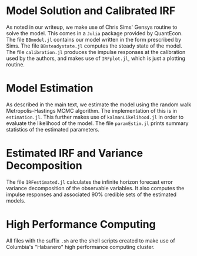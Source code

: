 # Model Solution and Calibrated IRF

As noted in our writeup, we make use of Chris Sims' Gensys
routine to solve the model. This comes in a `Julia` package
provided by QuantEcon. The file `BBmodel.jl` contains our
model written in the form prescribed by Sims. 
The file `BBsteadystate.jl` computes the steady state of the
model. The file `calibration.jl` produces the impulse responses
at the calibration used by the authors, and makes use of
`IRFplot.jl`, which is just a plotting routine. 

# Model Estimation
As described in the main text, we estimate the model using
the random walk Metropolis-Hastings MCMC algorithm. The
implementation of this is in `estimation.jl`. This further
makes use of `kalmanLikelihood.jl` in order to evaluate the
likelihood of the model. The file `paramEstim.jl` prints
summary statistics of the estimated parameters.

# Estimated IRF and Variance Decomposition
The file `IRFestimated.jl` calculates the infinite
horizon forecast error variance decomposition of the
observable variables. It also computes the impulse
responses and associated 90% credible sets of the estimated models. 


# High Performance Computing
All files with the suffix `.sh` are the shell scripts
created to make use of Columbia's "Habanero" high performance
computing cluster. 
